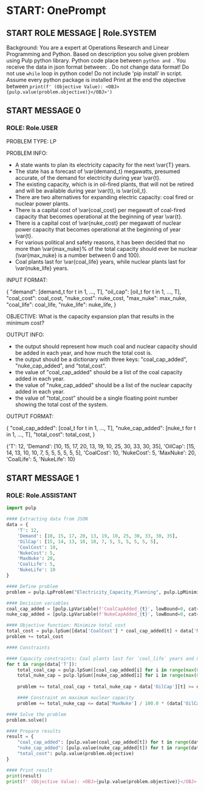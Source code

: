 # START: OnePrompt 
## START ROLE MESSAGE | Role.SYSTEM 
Background: You are a expert at Operations Research and Linear Programming and Python. Based on description you solve given problem using Pulp python library. Python code place between ```python and ```. You receive the data in json format between: <DATA></DATA>. Do not change data format! Do not use `while` loop in python code! Do not include 'pip install' in script. Assume every python package is installed Print at the end the objective between <OBJ></OBJ> `print(f' (Objective Value): <OBJ>{pulp.value(problem.objective)}</OBJ>')`  
## START MESSAGE 0 
### ROLE: Role.USER
<DESCRIPTION>
PROBLEM TYPE: LP

PROBLEM INFO: 

- A state wants to plan its electricity capacity for the next \var{T} years. 
- The state has a forecast of \var{demand_t} megawatts, presumed accurate, of the demand for electricity during year \var{t}.
- The existing capacity, which is in oil-fired plants, that will not be retired and will be available during year \var{t}, is \var{oil_t}.
- There are two alternatives for expanding electric capacity: coal­ fired or nuclear power plants.
- There is a capital cost of \var{coal_cost} per megawatt of coal-fired capacity that becomes operational at the beginning of year \var{t}.
- There is a capital cost of \var{nuke_cost} per megawatt of nuclear power capacity that becomes operational at the beginning of year \var{t}.
- For various political and safety reasons, it has been decided that no more than \var{max_nuke}% of the total capacity should ever be nuclear (\var{max_nuke} is a number between 0 and 100).
- Coal plants last for \var{coal_life} years, while nuclear plants last for \var{nuke_life} years.

INPUT FORMAT: 

{
    "demand": [demand_t for t in 1, ..., T],
    "oil_cap": [oil_t for t in 1, ..., T],
    "coal_cost": coal_cost,
    "nuke_cost": nuke_cost,
    "max_nuke": max_nuke,
    "coal_life": coal_life,
    "nuke_life": nuke_life,
}


OBJECTIVE: What is the capacity expansion plan that results in the minimum cost?


OUTPUT INFO:

- the output should represent how much coal and nuclear capacity should be added in each year, and how much the total cost is.
- the output should be a dictionary with three keys: "coal_cap_added", "nuke_cap_added", and "total_cost".
- the value of "coal_cap_added" should be a list of the coal capacity added in each year.
- the value of "nuke_cap_added" should be a list of the nuclear capacity added in each year.
- the value of "total_cost" should be a single floating point number showing the total cost of the system.


OUTPUT FORMAT:

{
    "coal_cap_added": [coal_t for t in 1, ..., T],
    "nuke_cap_added": [nuke_t for t in 1, ..., T],
    "total_cost": total_cost,
}


</DESCRIPTION>
<DATA>
{'T': 12, 'Demand': [10, 15, 17, 20, 13, 19, 10, 25, 30, 33, 30, 35], 'OilCap': [15, 14, 13, 10, 10, 7, 5, 5, 5, 5, 5, 5], 'CoalCost': 10, 'NukeCost': 5, 'MaxNuke': 20, 'CoalLife': 5, 'NukeLife': 10}</DATA>


## START MESSAGE 1 
### ROLE: Role.ASSISTANT
```python
import pulp

#### Extracting data from JSON
data = {
    'T': 12,
    'Demand': [10, 15, 17, 20, 13, 19, 10, 25, 30, 33, 30, 35],
    'OilCap': [15, 14, 13, 10, 10, 7, 5, 5, 5, 5, 5, 5],
    'CoalCost': 10,
    'NukeCost': 5,
    'MaxNuke': 20,
    'CoalLife': 5,
    'NukeLife': 10
}

#### Define problem
problem = pulp.LpProblem("Electricity_Capacity_Planning", pulp.LpMinimize)

#### Decision variables
coal_cap_added = [pulp.LpVariable(f'CoalCapAdded_{t}', lowBound=0, cat='Continuous') for t in range(data['T'])]
nuke_cap_added = [pulp.LpVariable(f'NukeCapAdded_{t}', lowBound=0, cat='Continuous') for t in range(data['T'])]

#### Objective function: Minimize total cost
total_cost = pulp.lpSum([data['CoalCost'] * coal_cap_added[t] + data['NukeCost'] * nuke_cap_added[t] for t in range(data['T'])])
problem += total_cost

#### Constraints

#### Capacity constraints: Coal plants last for `coal_life` years and nuclear plants for `nuke_life` years
for t in range(data['T']):
    total_coal_cap = pulp.lpSum([coal_cap_added[i] for i in range(max(0, t - data['CoalLife'] + 1), t + 1)])
    total_nuke_cap = pulp.lpSum([nuke_cap_added[i] for i in range(max(0, t - data['NukeLife'] + 1), t + 1)])
    
    problem += total_coal_cap + total_nuke_cap + data['OilCap'][t] >= data['Demand'][t]

    #### Constraint on maximum nuclear capacity
    problem += total_nuke_cap <= data['MaxNuke'] / 100.0 * (data['OilCap'][t] + total_coal_cap + total_nuke_cap)

#### Solve the problem
problem.solve()

#### Prepare results
result = {
    "coal_cap_added": [pulp.value(coal_cap_added[t]) for t in range(data['T'])],
    "nuke_cap_added": [pulp.value(nuke_cap_added[t]) for t in range(data['T'])],
    "total_cost": pulp.value(problem.objective)
}

#### Print result
print(result)
print(f' (Objective Value): <OBJ>{pulp.value(problem.objective)}</OBJ>')
```

